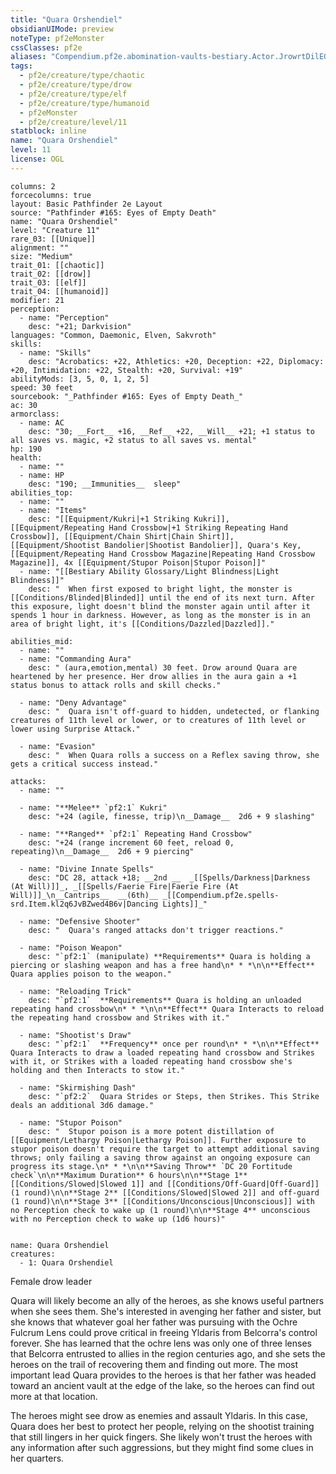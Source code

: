 ```yaml
---
title: "Quara Orshendiel"
obsidianUIMode: preview
noteType: pf2eMonster
cssClasses: pf2e
aliases: "Compendium.pf2e.abomination-vaults-bestiary.Actor.JrowrtDilEG8dN2s" 
tags:
  - pf2e/creature/type/chaotic
  - pf2e/creature/type/drow
  - pf2e/creature/type/elf
  - pf2e/creature/type/humanoid
  - pf2eMonster
  - pf2e/creature/level/11
statblock: inline
name: "Quara Orshendiel"
level: 11
license: OGL
---
```


```statblock
columns: 2
forcecolumns: true
layout: Basic Pathfinder 2e Layout
source: "Pathfinder #165: Eyes of Empty Death"
name: "Quara Orshendiel"
level: "Creature 11"
rare_03: [[Unique]]
alignment: ""
size: "Medium"
trait_01: [[chaotic]]
trait_02: [[drow]]
trait_03: [[elf]]
trait_04: [[humanoid]]
modifier: 21
perception:
  - name: "Perception"
    desc: "+21; Darkvision"
languages: "Common, Daemonic, Elven, Sakvroth"
skills:
  - name: "Skills"
    desc: "Acrobatics: +22, Athletics: +20, Deception: +22, Diplomacy: +20, Intimidation: +22, Stealth: +20, Survival: +19"
abilityMods: [3, 5, 0, 1, 2, 5]
speed: 30 feet
sourcebook: "_Pathfinder #165: Eyes of Empty Death_"
ac: 30
armorclass:
  - name: AC
    desc: "30; __Fort__ +16, __Ref__ +22, __Will__ +21; +1 status to all saves vs. magic, +2 status to all saves vs. mental"
hp: 190
health:
  - name: ""
  - name: HP
    desc: "190; __Immunities__  sleep"
abilities_top:
  - name: ""
  - name: "Items"
    desc: "[[Equipment/Kukri|+1 Striking Kukri]], [[Equipment/Repeating Hand Crossbow|+1 Striking Repeating Hand Crossbow]], [[Equipment/Chain Shirt|Chain Shirt]], [[Equipment/Shootist Bandolier|Shootist Bandolier]], Quara's Key, [[Equipment/Repeating Hand Crossbow Magazine|Repeating Hand Crossbow Magazine]], 4x [[Equipment/Stupor Poison|Stupor Poison]]"
  - name: "[[Bestiary Ability Glossary/Light Blindness|Light Blindness]]"
    desc: "  When first exposed to bright light, the monster is [[Conditions/Blinded|Blinded]] until the end of its next turn. After this exposure, light doesn't blind the monster again until after it spends 1 hour in darkness. However, as long as the monster is in an area of bright light, it's [[Conditions/Dazzled|Dazzled]]."

abilities_mid:
  - name: ""
  - name: "Commanding Aura"
    desc: " (aura,emotion,mental) 30 feet. Drow around Quara are heartened by her presence. Her drow allies in the aura gain a +1 status bonus to attack rolls and skill checks."

  - name: "Deny Advantage"
    desc: "  Quara isn't off-guard to hidden, undetected, or flanking creatures of 11th level or lower, or to creatures of 11th level or lower using Surprise Attack."

  - name: "Evasion"
    desc: "  When Quara rolls a success on a Reflex saving throw, she gets a critical success instead."

attacks:
  - name: ""

  - name: "**Melee** `pf2:1` Kukri"
    desc: "+24 (agile, finesse, trip)\n__Damage__  2d6 + 9 slashing"

  - name: "**Ranged** `pf2:1` Repeating Hand Crossbow"
    desc: "+24 (range increment 60 feet, reload 0, repeating)\n__Damage__  2d6 + 9 piercing"

  - name: "Divine Innate Spells"
    desc: "DC 28, attack +18; __2nd __  _[[Spells/Darkness|Darkness (At Will)]]_, _[[Spells/Faerie Fire|Faerie Fire (At Will)]]_\n__Cantrips__  __(6th)__ _[[Compendium.pf2e.spells-srd.Item.kl2q6JvBZwed4B6v|Dancing Lights]]_"

  - name: "Defensive Shooter"
    desc: "  Quara's ranged attacks don't trigger reactions."

  - name: "Poison Weapon"
    desc: "`pf2:1` (manipulate) **Requirements** Quara is holding a piercing or slashing weapon and has a free hand\n* * *\n\n**Effect** Quara applies poison to the weapon."

  - name: "Reloading Trick"
    desc: "`pf2:1`  **Requirements** Quara is holding an unloaded repeating hand crossbow\n* * *\n\n**Effect** Quara Interacts to reload the repeating hand crossbow and Strikes with it."

  - name: "Shootist's Draw"
    desc: "`pf2:1`  **Frequency** once per round\n* * *\n\n**Effect** Quara Interacts to draw a loaded repeating hand crossbow and Strikes with it, or Strikes with a loaded repeating hand crossbow she's holding and then Interacts to stow it."

  - name: "Skirmishing Dash"
    desc: "`pf2:2`  Quara Strides or Steps, then Strikes. This Strike deals an additional 3d6 damage."

  - name: "Stupor Poison"
    desc: "  Stupor poison is a more potent distillation of [[Equipment/Lethargy Poison|Lethargy Poison]]. Further exposure to stupor poison doesn't require the target to attempt additional saving throws; only failing a saving throw against an ongoing exposure can progress its stage.\n* * *\n\n**Saving Throw** `DC 20 Fortitude check`\n\n**Maximum Duration** 6 hours\n\n**Stage 1** [[Conditions/Slowed|Slowed 1]] and [[Conditions/Off-Guard|Off-Guard]] (1 round)\n\n**Stage 2** [[Conditions/Slowed|Slowed 2]] and off-guard (1 round)\n\n**Stage 3** [[Conditions/Unconscious|Unconscious]] with no Perception check to wake up (1 round)\n\n**Stage 4** unconscious with no Perception check to wake up (1d6 hours)"
 
```

```encounter-table
name: Quara Orshendiel
creatures:
  - 1: Quara Orshendiel
```


Female drow leader

Quara will likely become an ally of the heroes, as she knows useful partners when she sees them. She's interested in avenging her father and sister, but she knows that whatever goal her father was pursuing with the Ochre Fulcrum Lens could prove critical in freeing Yldaris from Belcorra's control forever. She has learned that the ochre lens was only one of three lenses that Belcorra entrusted to allies in the region centuries ago, and she sets the heroes on the trail of recovering them and finding out more. The most important lead Quara provides to the heroes is that her father was headed toward an ancient vault at the edge of the lake, so the heroes can find out more at that location.

The heroes might see drow as enemies and assault Yldaris. In this case, Quara does her best to protect her people, relying on the shootist training that still lingers in her quick fingers. She likely won't trust the heroes with any information after such aggressions, but they might find some clues in her quarters.
